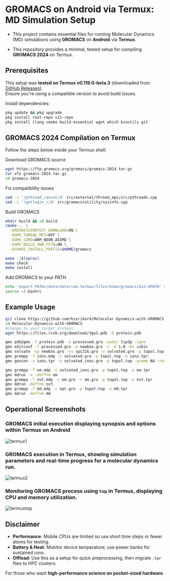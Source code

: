 # GROMACS on Android via Termux: MD Simulation Setup

- This project contains essential files for running Molecular Dynamics (MD) simulations using **GROMACS** on **Android** via **Termux**.

- This repository provides a minimal, tested setup for compiling **GROMACS 2024** on Termux.

## Prerequisites

This setup was **tested on Termux v0.119.0-beta.3** (downloaded from [GitHub Releases](https://github.com/termux/termux-app/releases)).  
Ensure you're using a compatible version to avoid build issues.

Install dependencies:

```bash
pkg update && pkg upgrade
pkg install root-repo x11-repo
pkg install clang cmake build-essential wget which binutils git
````

## GROMACS 2024 Compilation on Termux

Follow the steps below inside your Termux shell:

Download GROMACS source
```bash
wget https://ftp.gromacs.org/gromacs/gromacs-2024.tar.gz
tar xfz gromacs-2024.tar.gz
cd gromacs-2024
```

Fix compatibility issues
```bash
sed -i '/pthread_cancel/d' src/external/thread_mpi/src/pthreads.cpp
sed -i '/getlogin_r/d' src/gromacs/utility/sysinfo.cpp
``` 

Build GROMACS
```bash
mkdir build && cd build
cmake .. \
  -DREGRESSIONTEST_DOWNLOAD=ON \
  -DGMX_THREAD_MPI=OFF \
  -DGMX_SIMD=ARM_NEON_ASIMD \
  -DGMX_BUILD_OWN_FFTW=ON \
  -DCMAKE_INSTALL_PREFIX=$HOME/gromacs

make -j$(nproc)
make check
make install
```

Add GROMACS to your PATH
```bash
echo 'export PATH=/data/data/com.termux/files/home/gromacs/bin:$PATH' >> ~/.bashrc
source ~/.bashrc
```

## Example Usage

```bash
git clone https://github.com/kssrikar4/Molecular-Dynamics-with-GROMACS.git
cd Molecular-Dynamics-with-GROMACS
#Change to your target protein
wget https://files.rcsb.org/download/3gv3.pdb -O protein.pdb

gmx pdb2gmx -f protein.pdb -o processed.gro -water tip3p -ignh
gmx editconf -f processed.gro -o newbox.gro -c -d 1.0 -bt cubic
gmx solvate -cp newbox.gro -cs spc216.gro -o solvated.gro -p topol.top
gmx grompp -f ions.mdp -c solvated.gro -p topol.top -o ions.tpr
gmx genion -s ions.tpr -o solvated_ions.gro -p topol.top -pname NA -nname CL -neutral

gmx grompp -f em.mdp -c solvated_ions.gro -p topol.top -o em.tpr
gmx mdrun -v -deffnm em
gmx grompp -f nvt.mdp -c em.gro -r em.gro -p topol.top -o nvt.tpr
gmx mdrun -deffnm nvt
gmx grompp -f md.mdp -c npt.gro -p topol.top -o md.tpr
gmx mdrun -deffnm md
```

## Operational Screenshots 

### GROMACS initial execution displaying synopsis and options within Termux on Android
![termux1](https://github.com/kssrikar4/Molecular-Dynamics-with-GROMACS/blob/350a5b378f9888eb5540b9697e0f3028cdd4f5ce/plots/Termux-1.jpg) 

### GROMACS execution in Termux, showing simulation parameters and real-time progress for a molecular dynamics run.
![termux2](https://github.com/kssrikar4/Molecular-Dynamics-with-GROMACS/blob/350a5b378f9888eb5540b9697e0f3028cdd4f5ce/plots/Termux-2.jpg)

### Monitoring GROMACS process using `top` in Termux, displaying CPU and memory utilization.
![termuxtop](https://github.com/kssrikar4/Molecular-Dynamics-with-GROMACS/blob/350a5b378f9888eb5540b9697e0f3028cdd4f5ce/plots/Termux-top.jpg)


## Disclaimer

* **Performance**: Mobile CPUs are limited so use short time steps or fewer atoms for testing.
* **Battery & Heat**: Monitor device temperature; use power banks for sustained runs.
* **Offload**: Use this as a setup for quick preprocessing, then migrate `.tpr` files to HPC clusters.

For those who want **high-performance science on pocket-sized hardware**.
